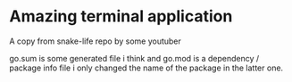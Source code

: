# Amazing terminal application

A copy from snake-life repo by some youtuber

go.sum is some generated file i think and go.mod is a dependency / package info file
i only changed the name of the package in the latter one.
